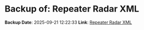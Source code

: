 # Backup of: Repeater Radar XML

**Backup Date**: 2025-09-21 12:22:33
**Link**: [Repeater Radar XML](https://przemienniki.net/export/radar.xml)
